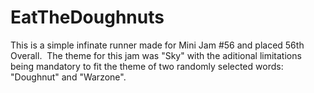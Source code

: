 # EatTheDoughnuts
This is a simple infinate runner made for Mini Jam #56 and placed 56th Overall.  ​  The theme for this jam was "Sky" with the aditional limitations being mandatory to fit the theme of two randomly selected words: "Doughnut" and "Warzone".

